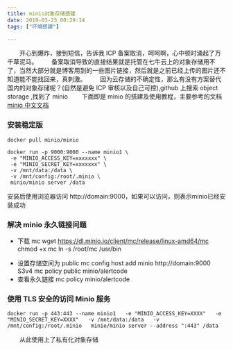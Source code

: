 ```yaml
---
title: minio对象存储搭建
date: 2019-03-23 00:29:14
tags: ["环境搭建"]

---
```


&emsp;&emsp;开心到爆炸，接到短信，告诉我 ICP 备案取消，呵呵啊，心中顿时涌起了万千草泥马。
&emsp;&emsp;备案取消导致的直接结果就是托管在七牛云上的对象存储用不了，当然大部分就是博客用到的一些图片链接，然后就是之前已经上传的图片还不知道能不能找回来，真刺激。
&emsp;&emsp;因为云存储的不确定性，那么有没有方案替代国内的对象存储呢？(自然是避免 ICP 审核以及自己可控),github 上搜索 object storage ,找到了 minio
&emsp;&emsp;下面即是 minio 的搭建及使用教程，主要参考的文档[minio 中文文档](https://docs.minio.io/cn/)

<!--more-->

### 安装稳定版

```
docker pull minio/minio
```

```
docker run -p 9000:9000 --name minio1 \
 -e "MINIO_ACCESS_KEY=xxxxxxx" \
 -e "MINIO_SECRET_KEY=xxxxxxx" \
 -v /mnt/data:/data \
 -v /mnt/config:/root/.minio \
 minio/minio server /data
```

安装后使用浏览器访问 http://domain:9000，如果可以访问，则表示minio已经安装成功

### 解决 minio 永久链接问题

- 下载 mc
  wget https://dl.minio.io/client/mc/release/linux-amd64/mc
  chmod +x mc
  ln -s /root/mc /usr/bin

* 设置存储空间为 public
  mc config host add minio http://domain:9000 <YOUR-ACCESS-KEY> <YOUR-SECRET-KEY> S3v4
  mc policy public minio/alertcode
* 查看永久链接
  mc policy minio/alertcode

### 使用 TLS 安全的访问 Minio 服务

```
docker run -p 443:443 --name minio1   -e "MINIO_ACCESS_KEY=XXXX"   -e "MINIO_SECRET_KEY=XXXX"   -v /mnt/data:/data   -v /mnt/config:/root/.minio   minio/minio server --address ":443" /data
```

&emsp;&emsp;从此使用上了私有化对象存储
